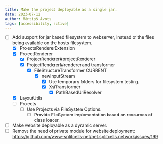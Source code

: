 ```yaml
---
title: Make the project deployable as a single jar.
date: 2023-07-12
author: Mārtiņš Avots
tags: [accessibility, active]
---
```

* [ ] Add support for jar based filesystem to webserver,
  instead of the files being available on the hosts filesystem.
    * [x] ProjectsRendererExtension
    * [x] ProjectRenderer
      * [x] ProjectRenderer#projectRenderer
      * [x] ProjectRendererI#renderer and transformer
        * [x] FileStructureTransformer CURRENT
          * [x] newInputStream
            * [x] Use temporary folders for filesystem testing.
            * [x] XslTransformer
              * [x] PathBasedUriResolver
    * [x] LayoutUtils 
    * [ ] Projects
      * [ ] Use Projects via FileSystem Options.
        * [ ] Provide FileSystem implementation based on resources of class loader.
* [ ] Make website deployable as a dynamic server.
* [ ] Remove the need of private module for website deployment: https://github.com/www-splitcells-net/net.splitcells.network/issues/199